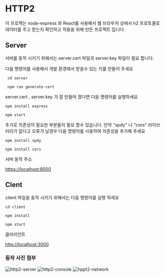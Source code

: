 <!-- @format -->

# HTTP2

이 프로젝는 node-express 와 React를 사용해서 웹 브라우저 상에서 h2 프로토콜로 데이터를 주고 받는지 확인하고 적용을 위해 만든 프로젝트 입니다.

## Server

서버를 동작 시키기 위해서는 server.cert 파일과 server.key 파일이 필요 합니다.

다음 명령어를 사용해서 개발 환경에서 받을수 있는 키를 만들어 주세요

     cd server

     npm run generate-cert

server.cert , server.key 가 잘 만들어 졌다면 다음 명령어를 실행하세요

    npm install express

    npm start

추가로 의존성이 필요한 부분들이 필요 할수 있습니다. 만약 "spdy" 나 "cors" 라이브러리가 없다고 오류가 날경우 다음 명령어를 사용하여 의존성을 추가해 주세요

    npm install spdy

    npm install cors

서버 동작 주소

<https://localhost:8000>

## Clent

client 파일을 동작 시키기 위해서는 다음 명령어를 실행 하세요

    cd client

    npm install

    npm start

클라이언트

<http://localhost:3000>

### 동작 사진 첨부

![http2-server](https://github.com/JunMango/http2-test/assets/83738337/783897f2-0368-4616-a457-62f63cbc3893) ![http2-console](https://github.com/JunMango/http2-test/assets/83738337/627b5e3b-9401-43b4-85d7-f57b188ca300) ![hppt2-network](https://github.com/JunMango/http2-test/assets/83738337/5e099b25-d291-4d67-bb60-43cc1df26146)
